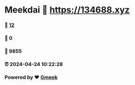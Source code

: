 # Meekdai :link: https://134688.xyz 
### :page_facing_up: [12](https://134688.xyz/tag.html) 
### :speech_balloon: 0 
### :hibiscus: 9855 
### :alarm_clock: 2024-04-24 10:22:28 
### Powered by :heart: [Gmeek](https://github.com/Meekdai/Gmeek)
